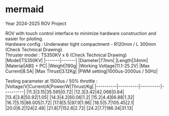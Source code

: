 # mermaid
Year 2024-2025 ROV Project

ROV with touch control interface to minimize hardware construction and easier for piloting.  
Hardware config :
Underwater tight compactment - R120mm / L 300mm (Check Technical Drawing)  
Thruster model : TS350KV x 6 (Check Technical Drawing)
|Model|TS350KV|
|-------|-------|
|Diameter|77mm|
|Length|34mm|
|Material|ABS + PC|
|Weight|190g|
|Working Voltage|11.1-25.2V|
|Max Current|8.5A|
|Max Thrust|3.12Kg|
|PWM setting|1000us-2000us / 50Hz|

Testing parameter at 1500us / 50% throttle :  
|Voltage/V|Current/A|Power/W|Thrust/Kg|
|----------|----------|----------|----------|
|11.3|3.15|35.595|0.72|
|12.3|3.42|42.066|0.84|
|13.4|3.8|50.92|1.05|
|14.3|4.2|60.06|1.2|
|15.2|4.4|66.88|1.32|
|16.7|5.15|86.005|1.72|
|17.8|5.5|97.9|1.96|
|18.5|5.7|105.45|2.1|
|20.0|6.2|124|2.48|
|21.8|7|152.6|2.72|
|24.2|7.7|186.34|31.13|
